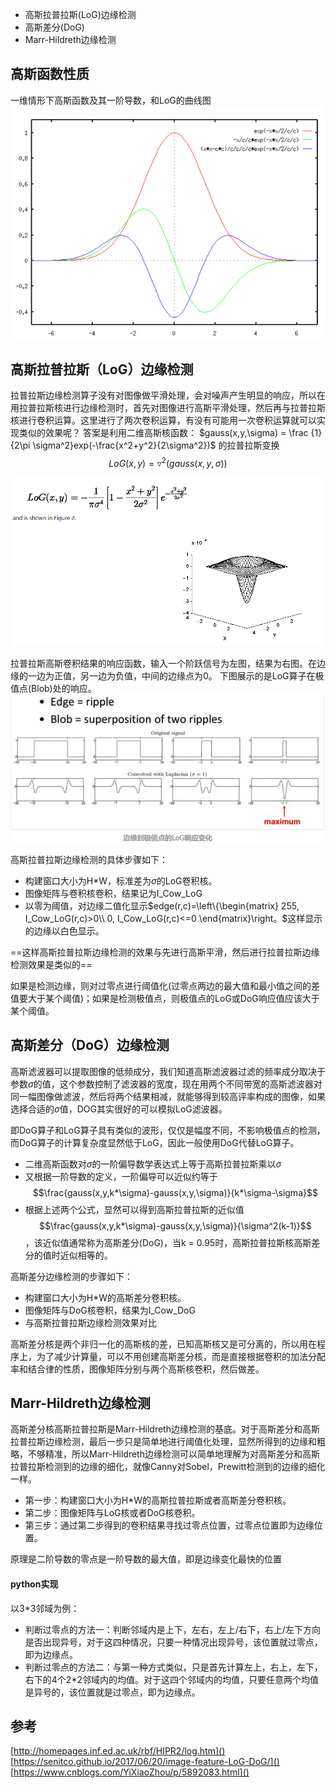 - 高斯拉普拉斯(LoG)边缘检测
- 高斯差分(DoG)
- Marr-Hildreth边缘检测
## 高斯函数性质
一维情形下高斯函数及其一阶导数，和LoG的曲线图![](picture/高斯相关的边缘检测-01cd79cf.png)
## 高斯拉普拉斯（LoG）边缘检测
拉普拉斯边缘检测算子没有对图像做平滑处理，会对噪声产生明显的响应，所以在用拉普拉斯核进行边缘检测时，首先对图像进行高斯平滑处理，然后再与拉普拉斯核进行卷积运算。这里进行了两次卷积运算，有没有可能用一次卷积运算就可以实现类似的效果呢？
答案是利用二维高斯核函数：
$gauss(x,y,\sigma) = \frac {1}{2\pi \sigma^2}exp(-\frac{x^2+y^2}{2\sigma^2})$
的拉普拉斯变换$$LoG(x,y) = \triangledown^2(gauss(x,y,\sigma))$$

![](picture/高斯相关的边缘检测-3302e87b.png)

拉普拉斯高斯卷积结果的响应函数，输入一个阶跃信号为左图，结果为右图。在边缘的一边为正值，另一边为负值，中间的边缘点为0。
下图展示的是LoG算子在极值点(Blob)处的响应。
![](picture/高斯相关的边缘检测-bf296905.png)

高斯拉普拉斯边缘检测的具体步骤如下：
- 构建窗口大小为H*W，标准差为$\sigma$的LoG卷积核。
- 图像矩阵与卷积核卷积，结果记为I_Cow_LoG
- 以零为阈值，对边缘二值化显示$edge(r,c)=\left\{\begin{matrix}
255,   I_Cow_LoG(r,c)>0\\
0,    I_Cow_LoG(r,c)<=0
\end{matrix}\right。$这样显示的边缘以白色显示。

==这样高斯拉普拉斯边缘检测的效果与先进行高斯平滑，然后进行拉普拉斯边缘检测效果是类似的==

如果是检测边缘，则对过零点进行阈值化(过零点两边的最大值和最小值之间的差值要大于某个阈值)；如果是检测极值点，则极值点的LoG或DoG响应值应该大于某个阈值。
## 高斯差分（DoG）边缘检测
高斯滤波器可以提取图像的低频成分，我们知道高斯滤波器过滤的频率成分取决于参数$\sigma$的值，这个参数控制了滤波器的宽度，现在用两个不同带宽的高斯滤波器对同一幅图像做滤波，然后将两个结果相减，就能够得到较高评率构成的图像，如果选择合适的$\sigma$值，DOG其实很好的可以模拟LoG滤波器。

即DoG算子和LoG算子具有类似的波形，仅仅是幅度不同，不影响极值点的检测，而DoG算子的计算复杂度显然低于LoG，因此一般使用DoG代替LoG算子。
- 二维高斯函数对$\sigma$的一阶偏导数学表达式上等于高斯拉普拉斯乘以$\sigma$
- 又根据一阶导数的定义，一阶偏导可以近似约等于$$\frac{gauss(x,y,k*\sigma)-gauss(x,y,\sigma)}{k*\sigma-\sigma}$$
- 根据上述两个公式，显然可以得到高斯拉普拉斯的近似值$$\frac{gauss(x,y,k*\sigma)-gauss(x,y,\sigma)}{\sigma^2(k-1)}$$，该近似值通常称为高斯差分(DoG)，当k = 0.95时，高斯拉普拉斯核高斯差分的值时近似相等的。

高斯差分边缘检测的步骤如下：
- 构建窗口大小为H*W的高斯差分卷积核。
- 图像矩阵与DoG核卷积，结果为I_Cow_DoG
- 与高斯拉普拉斯边缘检测效果对比

高斯差分核是两个非归一化的高斯核的差，已知高斯核又是可分离的，所以用在程序上，为了减少计算量，可以不用创建高斯差分核，而是直接根据卷积的加法分配率和结合律的性质，图像矩阵分别与两个高斯核卷积，然后做差。
## Marr-Hildreth边缘检测
高斯差分核高斯拉普拉斯是Marr-Hildreth边缘检测的基底。对于高斯差分和高斯拉普拉斯边缘检测，最后一步只是简单地进行阈值化处理，显然所得到的边缘和粗略，不够精准，所以Marr-Hildreth边缘检测可以简单地理解为对高斯差分和高斯拉普拉斯检测到的边缘的细化，就像Canny对Sobel，Prewitt检测到的边缘的细化一样。
- 第一步：构建窗口大小为H*W的高斯拉普拉斯或者高斯差分卷积核。
- 第二步：图像矩阵与LoG核或者DoG核卷积。
- 第三步：通过第二步得到的卷积结果寻找过零点位置，过零点位置即为边缘位置。

原理是二阶导数的零点是一阶导数的最大值，即是边缘变化最快的位置
#### python实现
以3*3邻域为例：
- 判断过零点的方法一：判断邻域内是上下，左右，左上/右下，右上/左下方向是否出现异号，对于这四种情况，只要一种情况出现异号，该位置就过零点，即为边缘点。
- 判断过零点的方法二：与第一种方式类似，只是首先计算左上，右上，左下，右下的4个2*2邻域内的均值。对于这四个邻域内的均值，只要任意两个均值是异号的，该位置就是过零点，即为边缘点。
## 参考
[http://homepages.inf.ed.ac.uk/rbf/HIPR2/log.htm]()
[https://senitco.github.io/2017/06/20/image-feature-LoG-DoG/]()
[https://www.cnblogs.com/YiXiaoZhou/p/5892083.html]()
